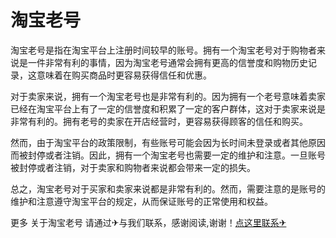 # 淘宝老号

淘宝老号是指在淘宝平台上注册时间较早的账号。拥有一个淘宝老号对于购物者来说是一件非常有利的事情，因为淘宝老号通常会拥有更高的信誉度和购物历史记录，这意味着在购买商品时更容易获得信任和优惠。

对于卖家来说，拥有一个淘宝老号也是非常有利的。因为拥有一个老号意味着卖家已经在淘宝平台上有了一定的信誉度和积累了一定的客户群体，这对于卖家来说是非常有利的。拥有老号的卖家在开店经营时，更容易获得顾客的信任和购买。

然而，由于淘宝平台的政策限制，有些账号可能会因为长时间未登录或者其他原因而被封停或者注销。因此，拥有一个淘宝老号也需要一定的维护和注意。一旦账号被封停或者注销，对于卖家和购物者来说都会带来一定的损失。

总之，淘宝老号对于买家和卖家来说都是非常有利的。然而，需要注意的是账号的维护和注意遵守淘宝平台的规定，从而保证账号的正常使用和权益。

更多 关于淘宝老号 请通过✈与我们联系，感谢阅读,谢谢！[点这里联系✈](https://acc.k02.cc)